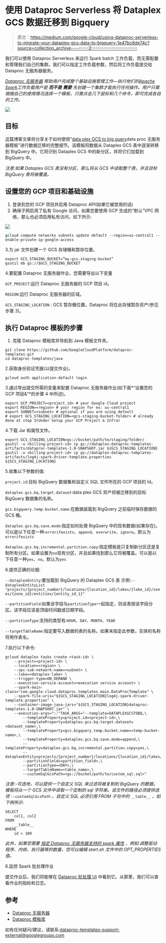 # 使用 Dataproc Serverless 将 Dataplex GCS 数据迁移到 Bigquery

> 原文：<https://medium.com/google-cloud/using-dataproc-serverless-to-migrate-your-dataplex-gcs-data-to-bigquery-1e47bc8de74c?source=collection_archive---------2----------------------->

我们可以使用 Dataproc Serverless 来运行 Spark batch 工作负载，而无需配置和管理我们自己的集群。我们可以指定工作负载参数，然后将工作负载提交给 Dataproc 无服务器服务。

[*Dataproc 无服务器*](https://cloud.google.com/dataproc-serverless/docs) *帮助用户完成整个基础设施管理工作—执行他们的*[*Apache Spark*](http://spark.apache.org/)*工作负载用户是* ***而不是*** ***需要*** *先创建一个集群才能执行任何操作。用户只需根据自己的使用情况选择一个模板，只需点击几下鼠标和几个命令，即可完成各自的工作。*

![](img/885342a90ea4ef27340233261b49e778.png)

## 目标

这篇博客文章将分享关于如何使用“[data plex GCS to big query](https://github.com/GoogleCloudPlatform/dataproc-templates/blob/main/java/src/main/java/com/google/cloud/dataproc/templates/dataplex/README.md)data proc 无服务器模板”进行数据迁移的完整细节。该模板将数据从 Dataplex GCS 表中逐渐转移到 BigQuery 中。它将识别 Dataplex GCS 中的新分区，并将它们加载到 BigQuery 中。

*注意:如果 Dataplex GCS 表没有分区，那么将从 GCS 中读取整个表，并且目标 BigQuery 表将被覆盖。*

## 设置您的 GCP 项目和基础设施

1.  登录到您的 GCP 项目并启用 Dataproc API(如果它被禁用的话)
2.  确保子网启用了私有 Google 访问，如果您要使用 GCP 生成的“默认”VPC 网络，那么也必须启用私有访问，如下所示:

![](img/1d96118efc365e205a42ee7736e81987.png)

```
gcloud compute networks subnets update default --region=us-central1 --enable-private-ip-google-access
```

3.为 jar 文件创建一个 GCS 存储桶和暂存位置。

```
export GCS_STAGING_BUCKET=”my-gcs-staging-bucket”
gsutil mb gs://$GCS_STAGING_BUCKET
```

4.要配置 Dataproc 无服务器作业，您需要导出以下变量

`GCP_PROJECT`:运行 Dataproc 无服务器的 GCP 项目 id。

`REGION`:运行 Dataproc 无服务器的区域。

`GCS_STAGING_LOCATION` : GCS 暂存桶位置，Dataproc 将在此存储暂存资产(参见步骤 3)。

## 执行 Dataproc 模板的步骤

1.  克隆 Dataproc 模板库并导航到 Java 模板文件夹。

```
git clone https://github.com/GoogleCloudPlatform/dataproc-templates.git
cd dataproc-templates/java
```

2.获取身份验证凭据(以提交作业)。

```
gcloud auth application-default login
```

3.通过导出提交所需的变量来配置 Dataproc 无服务器作业(如下面*“设置您的 GCP 项目&”*的步骤 4 中所述)。

```
export GCP_PROJECT=<project_id> # your Google Cloud project
export REGION=<region> # your region for ex: us-central1
export SUBNET=<subnet> # optional if you are using default
# export GCS_STAGING_LOCATION=<gcs-staging-bucket-folder> # already done at step 3(Under Setup your GCP Project & Infra)
```

4.下载 Jar 和属性文件。

```
export GCS_STAGING_LOCATION=gs://bucket/path/to/staging/folder/
gsutil -u <billing-project-id> cp gs://dataplex-dataproc-templates-artifacts/dataproc-templates-1.0-SNAPSHOT.jar ${GCS_STAGING_LOCATION}
gsutil -u <billing-project-id> cp gs://dataplex-dataproc-templates-artifacts/log4j-spark-driver-template.properties ${GCS_STAGING_LOCATION}
```

5.收集以下参数的值:

`project.id`:目标 BigQuery 数据集和自定义 SQL 文件所在的 GCP 项目的 Id。

`dataplex.gcs.bq.target.dataset`:data plex GCS 资产将被迁移到的目标 BigQuery 数据集的名称。

`gcs.bigquery.temp.bucket.name`:在数据装载到 BigQuery 之前临时保存数据的 GCS 桶。

`dataplex.gcs.bq.save.mode`:指定如何处理 BigQuery 中的现有数据(如果存在)。可以是以下任意一种:`errorifexists`、`append`、`overwrite`、`ignore`。默认为`errorifexists`

`dataplex.gcs.bq.incremental.partition.copy`:指定模板是只复制新分区还是复制所有分区。如果设置为`no`现有分区，并且如果找到那么它将被覆盖。可以是以下任意一种`yes`、`no`。默认为`yes`

6.提供正确的论据:

`--dataplexEntity`:要加载到 BigQuery 的 Dataplex GCS 表
示例:`--dataplexEntityList "projects/{project_number}/locations/{location_id}/lakes/{lake_id}/zones/{zone_id}/entities/{entity_id_1}"`

`--partitionField`:如果该字段与`partitionType`一起指定，则该表按该字段分区。该字段应该是顶级时间戳或日期字段。

`--partitionType`:支持的类型有:`HOUR`、`DAY`、`MONTH`、`YEAR`

`--targetTableName`:指定要写入数据的表的名称。如果未指定此参数，实体的名称将用作表名。

7.执行以下命令:

```
gcloud dataplex tasks create <task-id> \
    --project=<project-id> \
    --location=<region> \
    --vpc-sub-network-name=<subnet> \
    --lake=<dataplex-lake> \
    --trigger-type=ON_DEMAND \
    --execution-service-account=<execution service account> \
    --spark-main-class="com.google.cloud.dataproc.templates.main.DataProcTemplate" \
    --spark-file-uris="${GCS_STAGING_LOCATION}log4j-spark-driver-template.properties" \
    --container-image-java-jars="${GCS_STAGING_LOCATION}dataproc-templates-1.0-SNAPSHOT.jar" \
    --execution-args=^::^TASK_ARGS="--template=DATAPLEXGCSTOBQ,\
        --templateProperty=project.id=<project-id>,\
        --templateProperty=dataplex.gcs.bq.target.dataset=<dataset_name>,\
        --templateProperty=gcs.bigquery.temp.bucket.name=<temp-bucket-name>,\
        --templateProperty=dataplex.gcs.bq.save.mode=append,\
        --templateProperty=dataplex.gcs.bq.incremental.partition.copy=yes,\
        --dataplexEntity=projects/{project_number}/locations/{location_id}/lakes/{lake_id}/zones/{zone_id}/entities/{entity_id_1},\
        --partitionField=<partition_field>,\
        --partitionType=<DAY>,\
        --targetTableName=<table_name>,\
        --customSqlGcsPath=<gs://bucket/path/to/custom_sql.sql>"
```

*注意:-可选地，可以提供一个自定义 SQL 来过滤将被复制到 BigQuery 的数据。
模板将从一个 GCS 文件中读取一个定制的 sql 字符串。该文件的路径必须提供选项* `--customSqlGcsPath` *。自定义 SQL 必须引用 FROM 子句中的* `__table__` *，如下例所示:*

```
SELECT 
    col1, col2
FROM
    __table__
WHERE 
    id > 100
```

*此外，如果您需要* [*指定 Dataproc 无服务器支持的 spark 属性*](https://cloud.google.com/dataproc-serverless/docs/concepts/properties) *，例如:调整驱动程序、内核、执行器等的数量，您可以编辑 start.sh 文件中的 OPT_PROPERTIES 值。*

6.监控 Spark 批处理作业

提交作业后，我们将能够在 [Dataproc 批处理 UI](https://console.cloud.google.com/dataproc/batches) 中看到它。从那里，我们可以查看作业的指标和日志。

## 参考

*   [Dataproc 无服务器](https://cloud.google.com/dataproc-serverless/docs/overview)
*   [Dataproc 模板库](https://github.com/GoogleCloudPlatform/dataproc-templates)

如有任何疑问/建议，请联系:dataproc-templates-support-external@googlegroups.com